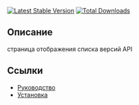 [![Latest Stable Version](https://poser.pugx.org/yii2module/yii2-restapidoc/v/stable.png)](https://packagist.org/packages/yii2module/yii2-restapidoc)
[![Total Downloads](https://poser.pugx.org/yii2module/yii2-restapidoc/downloads.png)](https://packagist.org/packages/yii2module/yii2-restapidoc)

## Описание

страница отображения списка версий API

## Ссылки

* [Руководство](guide/ru/README.md)
* [Установка](guide/ru/install.md)
